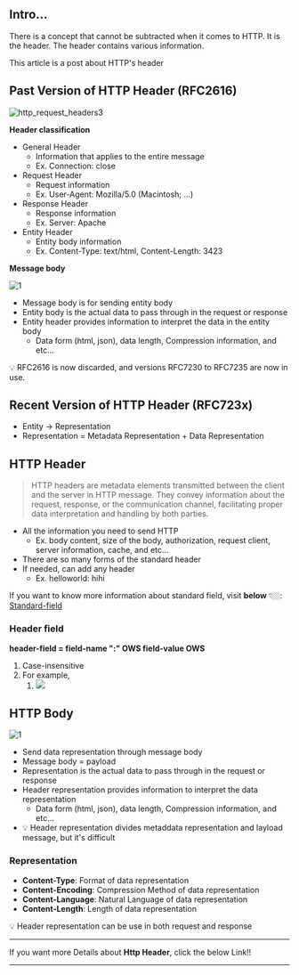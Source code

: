 ## Intro...
There is a concept that cannot be subtracted when it comes to HTTP. It is the header. The header contains various information.

This article is a post about HTTP's header

## Past Version of HTTP Header (RFC2616)
![http_request_headers3](https://github.com/jinscodes/Blog_nextJS/assets/87598134/1713839f-a386-45d0-950e-9c86e7cb6382)

**Header classification**

- General Header
	- Information that applies to the entire message
	- Ex. Connection: close
- Request Header
	- Request information
	- Ex. User-Agent: Mozilla/5.0 (Macintosh; ...)
- Response Header
	- Response information
	- Ex. Server: Apache
- Entity Header
	- Entity body information
	- Ex. Content-Type: text/html, Content-Length: 3423

**Message body**

![1](https://github.com/jinscodes/Blog_nextJS/assets/87598134/30537e54-df7f-4bfc-beec-539749779718)

- Message body is for sending entity body
- Entity body is the actual data to pass through in the request or response
- Entity header provides information to interpret the data in the entity body
	- Data form (html, json), data length, Compression information, and etc...

💡 RFC2616 is now discarded, and versions RFC7230 to RFC7235 are now in use.

## Recent Version of HTTP Header (RFC723x)
- Entity -> Representation
- Representation = Metadata Representation + Data Representation 


## HTTP Header
> HTTP headers are metadata elements transmitted between the client and the server in HTTP message. They convey information about the request, response, or the communication channel, facilitating proper data interpretation and handling by both parties.

- All the information you need to send HTTP
	- Ex. body content, size of the body, authorization, request client, server information, cache, and etc...
- There are so many forms of the standard header
- If needed, can add any header
	- Ex. helloworld: hihi

If you want to know more information about standard field, visit **below** 👇🏼: 
[Standard-field](https://en.wikipedia.org/wiki/List_of_HTTP_header_fields)

### Header field
**header-field = field-name ":" OWS field-value OWS**
1. Case-insensitive
2. For example, 
	1. ![](https://github.com/jinscodes/Blog_nextJS/assets/87598134/95b9b782-309b-44e0-b1ce-3b86d7c2db31)

## HTTP Body
![1](https://github.com/jinscodes/Blog_nextJS/assets/87598134/30537e54-df7f-4bfc-beec-539749779718)

- Send data representation through message body
- Message body = payload
- Representation is the actual data to pass through in the request or response
- Header representation  provides information to interpret the data representation 
	- Data form (html, json), data length, Compression information, and etc...
- 💡 Header representation divides metaddata representation and layload message, but it's difficult

### Representation
- **Content-Type**: Format of data representation 
- **Content-Encoding**: Compression Method of data representation 
- **Content-Language**: Natural Language of data representation 
- **Content-Length**: Length of data representation 

💡 Header representation can be use in both request and response


--- 
If you want more Details about **Http Header**, click the below Link!!
![]()

---